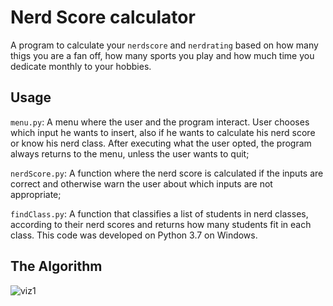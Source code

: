 # Nerd Score calculator

A program to calculate your `nerdscore` and `nerdrating` based on how many thigs you are a fan off, how many sports you play and how much time you dedicate monthly to your hobbies. 


## Usage

`menu.py`: A menu where the user and the program interact. User chooses which input he wants to insert, also if he wants to calculate his nerd score or know his nerd class. After executing what the user opted, the program always returns to the menu, unless the user wants to quit;

`nerdScore.py`: A function where the nerd score is calculated if the inputs are correct and otherwise warn the user about which inputs are not appropriate;

`findClass.py`: A function that classifies a list of students in nerd classes, according to their nerd scores and returns how many students fit in each class. This code was developed on Python 3.7 on Windows.

## The Algorithm

![viz1](https://github.com/Agewerc/programming-foundations-in-python/tree/master/nerd-score-calculator/Fluxogram)
